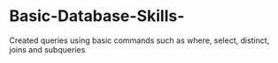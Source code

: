 # Basic-Database-Skills-

Created queries using basic commands such as where, select, distinct, joins and subqueries 






